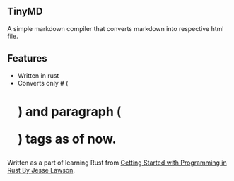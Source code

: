 ## TinyMD

A simple markdown compiler that converts markdown into respective html file.

## Features

- Written in rust
- Converts only # (<h1>) and paragraph (<p>) tags as of now.

Written as a part of learning Rust from [Getting Started with Programming in Rust By Jesse Lawson](https://jesselawson.github.io/getting-started-with-rust/).

